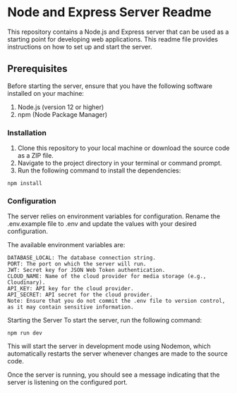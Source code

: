 # Node and Express Server Readme
This repository contains a Node.js and Express server that can be used as a starting point for developing web applications. This readme file provides instructions on how to set up and start the server.

## Prerequisites
Before starting the server, ensure that you have the following software installed on your machine:

1. Node.js (version 12 or higher)
2. npm (Node Package Manager)
### Installation
1. Clone this repository to your local machine or download the source code as a ZIP file.
2. Navigate to the project directory in your terminal or command prompt.
3. Run the following command to install the dependencies:

```
npm install
```
### Configuration
The server relies on environment variables for configuration. Rename the .env.example file to .env and update the values with your desired configuration.

The available environment variables are:

```
DATABASE_LOCAL: The database connection string.
PORT: The port on which the server will run.
JWT: Secret key for JSON Web Token authentication.
CLOUD_NAME: Name of the cloud provider for media storage (e.g., Cloudinary).
API_KEY: API key for the cloud provider.
API_SECRET: API secret for the cloud provider.
Note: Ensure that you do not commit the .env file to version control, as it may contain sensitive information.
```

Starting the Server
To start the server, run the following command:
```
npm run dev
```
This will start the server in development mode using Nodemon, which automatically restarts the server whenever changes are made to the source code.

Once the server is running, you should see a message indicating that the server is listening on the configured port.

